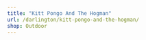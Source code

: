 ```yaml
---
title: "Kitt Pongo And The Hogman"
url: /darlington/kitt-pongo-and-the-hogman/
shop: Outdoor
---
```

